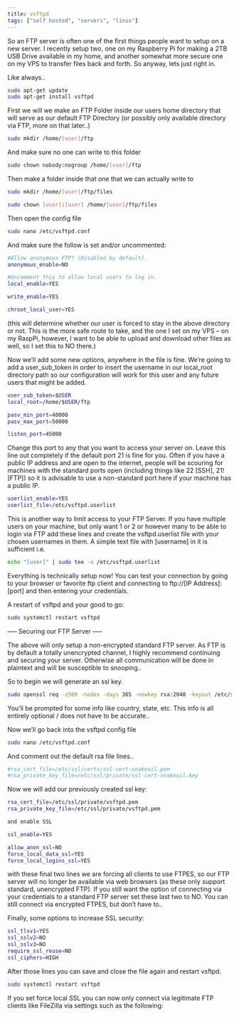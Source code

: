 ```yaml
---
title: vsftpd
tags: ["self hosted", "servers", "linux"]
---
```


So an FTP server is often one of the first things people want to setup on a new server. I recently setup two, one on my Raspberry Pi for making a 2TB USB Drive available in my home, and another somewhat more secure one on my VPS to transfer files back and forth.
So anyway, lets just right in.

Like always..

```bash
sudo apt-get update
sudo apt-get install vsftpd
```

First we will we make an FTP Folder inside our users home directory that will serve as our default FTP Directory (or possibly only available directory via FTP, more on that later..)

```bash
sudo mkdir /home/[user]/ftp
```

And make sure no one can write to this folder

```bash
sudo chown nobody:nogroup /home/[user]/ftp
```

Then make a folder inside that one that we can actually write to

```bash
sudo mkdir /home/[user]/ftp/files

sudo chown [user]:[user] /home/[user]/ftp/files
```

Then open the config file

```bash
sudo nano /etc/vsftpd.conf
```

And make sure the follow is set and/or uncommented:

```bash
#Allow anonymous FTP? (Disabled by default).
anonymous_enable=NO

#Uncomment this to allow local users to log in.
local_enable=YES

write_enable=YES

chroot_local_user=YES
```

(this will determine whether our user is forced to stay in the above directory or not. This is the more safe route to take, and the one I set on my VPS – on my RaspPi, however, I want to be able to upload and download other files as well, so I set this to NO there.)

Now we’ll add some new options, anywhere in the file is fine. We’re going to add a user_sub_token in order to insert the username in our local_root directory path so our configuration will work for this user and any future users that might be added.

```bash
user_sub_token=$USER
local_root=/home/$USER/ftp

pasv_min_port=40000
pasv_max_port=50000

listen_port=45000
```

Change this port to any that you want to access your server on. Leave this line out completely if the default port 21 is fine for you. Often if you have a public IP address and are open to the internet, people will be scouring for machines with the standard ports open (including things like 22 [SSH], 21! [FTP]) so it is advisable to use a non-standard port here if your machine has a public IP.

```bash
userlist_enable=YES
userlist_file=/etc/vsftpd.userlist
```

This is another way to limit access to your FTP Server. If you have multiple users on your machine, but only want 1 or 2 or however many to be able to login via FTP add these lines and create the vsftpd.userlist file with your chosen usernames in them. A simple text file with [username] in it is sufficient i.e.

```bash
echo "[user]" | sudo tee -a /etc/vsftpd.userlist
```

Everything is technically setup now! You can test your connection by going to your browser or favorite ftp client and connecting to ftp://[IP Address]:[port] and then entering your credentials.

A restart of vsftpd and your good to go:

```bash
sudo systemctl restart vsftpd
```

—– Securing our FTP Server —–

The above will only setup a non-encrypted standard FTP server. As FTP is by default a totally unencrypted channel, I highly recommend continuing and securing your server. Otherwise all communication will be done in plaintext and will be susceptible to snooping..

So to begin we will generate an ssl key.

```bash
sudo openssl req -x509 -nodes -days 365 -newkey rsa:2048 -keyout /etc/ssl/private/vsftpd.pem -out /etc/ssl/private/vsftpd.pem
```

You’ll be prompted for some info like country, state, etc. This info is all entirely optional / does not have to be accurate..

Now we’ll go back into the vsftpd config file

```bash
sudo nano /etc/vsftpd.conf
```

And comment out the default rsa file lines..

```bash
#rsa_cert_file=/etc/ssl/certs/ssl-cert-snakeoil.pem
#rsa_private_key_file=/etc/ssl/private/ssl-cert-snakeoil.key
```

Now we will add our previously created ssl key:

```bash
rsa_cert_file=/etc/ssl/private/vsftpd.pem
rsa_private_key_file=/etc/ssl/private/vsftpd.pem

and enable SSL

ssl_enable=YES

allow_anon_ssl=NO
force_local_data_ssl=YES
force_local_logins_ssl=YES
```

with these final two lines we are forcing all clients to use FTPES, so our FTP server will no longer be available via web browsers (as these only support standard, unencrypted FTP). If you still want the option of connecting via your credentials to a standard FTP server set these last two to NO. You can still connect via encrypted FTPES, but don’t have to..

Finally, some options to increase SSL security:

```bash
ssl_tlsv1=YES
ssl_sslv2=NO
ssl_sslv3=NO
require_ssl_reuse=NO
ssl_ciphers=HIGH
```

After those lines you can save and close the file again and restart vsftpd.

```bash
sudo systemctl restart vsftpd
```

If you set force local SSL you can now only connect via legitimate FTP clients like FileZilla via settings such as the following:

